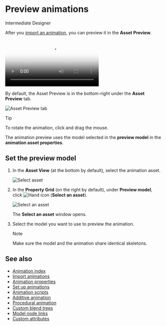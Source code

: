 # Preview animations

<span class="badge text-bg-primary">Intermediate</span>
<span class="badge text-bg-success">Designer</span>

After you [import an animation](import-animations.md), you can preview it in the **Asset Preview**.

<p>
<video autoplay loop class="responsive-video" poster="media\animations-import-animations-animation-preview.jpg">
       <source src="media\animations-import-animations-animation-preview.mp4" type="video/mp4">
</video>
</p>

By default, the Asset Preview is in the bottom-right under the **Asset Preview** tab.

![Asset Preview tab](media/animations-import-animations-asset-preview-tab.png)

>[!Tip]
>To rotate the animation, click and drag the mouse.

The animation preview uses the model selected in the **preview model** in the **animation asset properties**.

## Set the preview model

1. In the **Asset View** (at the bottom by default), select the animation asset.

    ![Select asset](media/select-asset.png)

2. In the **Property Grid** (on the right by default), under **Preview model**, click ![Hand icon](~/manual/game-studio/media/hand-icon.png) (**Select an asset**).

    ![Select an asset](media/pick-an-asset-up.png)

    The **Select an asset** window opens.

3. Select the model you want to use to preview the animation.

    >[!Note]
    >Make sure the model and the animation share identical skeletons.

## See also

* [Animation index](index.md)
* [Import animations](import-animations.md)
* [Animation properties](animation-properties.md)
* [Set up animations](set-up-animations.md)
* [Animation scripts](animation-scripts.md)
* [Additive animation](additive-animation.md)
* [Procedural animation](procedural-animation.md)
* [Custom blend trees](custom-blend-trees.md)
* [Model node links](model-node-links.md)
* [Custom attributes](custom-attributes.md)